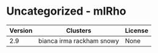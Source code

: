 # Uncategorized - mlRho







| Version | Clusters | License |
| ------- | -------- | ------- |
| 2.9 | bianca irma rackham snowy | None |
